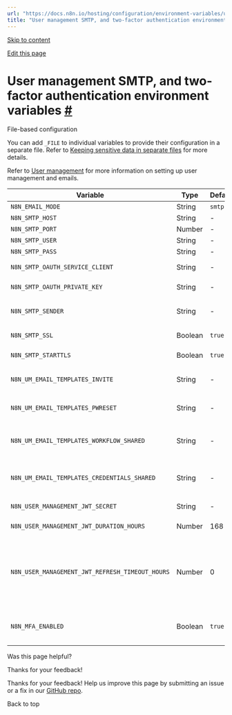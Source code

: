 ```yaml
---
url: "https://docs.n8n.io/hosting/configuration/environment-variables/user-management-smtp-2fa/"
title: "User management SMTP, and two-factor authentication environment variables | n8n Docs "
---
```


[Skip to content](https://docs.n8n.io/hosting/configuration/environment-variables/user-management-smtp-2fa/#user-management-smtp-and-two-factor-authentication-environment-variables)

[Edit this page](https://github.com/n8n-io/n8n-docs/edit/main/docs/hosting/configuration/environment-variables/user-management-smtp-2fa.md "Edit this page")

# User management SMTP, and two-factor authentication environment variables [\#](https://docs.n8n.io/hosting/configuration/environment-variables/user-management-smtp-2fa/\#user-management-smtp-and-two-factor-authentication-environment-variables "Permanent link")

File-based configuration

You can add `_FILE` to individual variables to provide their configuration in a separate file. Refer to [Keeping sensitive data in separate files](https://docs.n8n.io/hosting/configuration/configuration-methods/#keeping-sensitive-data-in-separate-files) for more details.

Refer to [User management](https://docs.n8n.io/hosting/configuration/user-management-self-hosted/) for more information on setting up user management and emails.

| Variable | Type | Default | Description |
| --- | --- | --- | --- |
| `N8N_EMAIL_MODE` | String | `smtp` | Enable emails. |
| `N8N_SMTP_HOST` | String | - | _your\_SMTP\_server\_name_ |
| `N8N_SMTP_PORT` | Number | - | _your\_SMTP\_server\_port_ |
| `N8N_SMTP_USER` | String | - | _your\_SMTP\_username_ |
| `N8N_SMTP_PASS` | String | - | _your\_SMTP\_password_ |
| `N8N_SMTP_OAUTH_SERVICE_CLIENT` | String | - | If using 2LO with a service account this is your client ID |
| `N8N_SMTP_OAUTH_PRIVATE_KEY` | String | - | If using 2LO with a service account this is your private key |
| `N8N_SMTP_SENDER` | String | - | Sender email address. You can optionally include the sender name. Example with name: _N8N `<contact@n8n.com>`_ |
| `N8N_SMTP_SSL` | Boolean | `true` | Whether to use SSL for SMTP (true) or not (false). |
| `N8N_SMTP_STARTTLS` | Boolean | `true` | Whether to use STARTTLS for SMTP (true) or not (false). |
| `N8N_UM_EMAIL_TEMPLATES_INVITE` | String | - | Full path to your HTML email template. This overrides the default template for invite emails. |
| `N8N_UM_EMAIL_TEMPLATES_PWRESET` | String | - | Full path to your HTML email template. This overrides the default template for password reset emails. |
| `N8N_UM_EMAIL_TEMPLATES_WORKFLOW_SHARED` | String | - | Overrides the default HTML template for notifying users that a workflow was shared. Provide the full path to the template. |
| `N8N_UM_EMAIL_TEMPLATES_CREDENTIALS_SHARED` | String | - | Overrides the default HTML template for notifying users that a credential was shared. Provide the full path to the template. |
| `N8N_USER_MANAGEMENT_JWT_SECRET` | String | - | Set a specific JWT secret. By default, n8n generates one on start. |
| `N8N_USER_MANAGEMENT_JWT_DURATION_HOURS` | Number | 168 | Set an expiration date for the JWTs in hours. |
| `N8N_USER_MANAGEMENT_JWT_REFRESH_TIMEOUT_HOURS` | Number | 0 | How many hours before the JWT expires to automatically refresh it. 0 means 25% of `N8N_USER_MANAGEMENT_JWT_DURATION_HOURS`. -1 means it will never refresh, which forces users to log in again after the period defined in `N8N_USER_MANAGEMENT_JWT_DURATION_HOURS`. |
| `N8N_MFA_ENABLED` | Boolean | `true` | Whether to enable two-factor authentication (true) or disable (false). n8n ignores this if existing users have 2FA enabled. |

Was this page helpful?






Thanks for your feedback!






Thanks for your feedback! Help us improve this page by submitting an issue or a fix in our [GitHub repo](https://github.com/n8n-io/n8n-docs).


Back to top